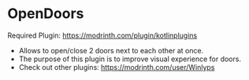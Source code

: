 # OpenDoors
Required Plugin: https://modrinth.com/plugin/kotlinplugins
- Allows to open/close 2 doors next to each other at once.  
- The purpose of this plugin is to improve visual experience for doors. 
- Check out other plugins: https://modrinth.com/user/Winlyps
